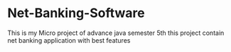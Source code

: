 # Net-Banking-Software
This is my Micro project of advance java semester 5th this project contain net banking application with best features
